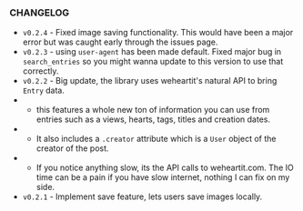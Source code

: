 ### CHANGELOG
- `v0.2.4` - Fixed image saving functionality. This would have been a major error but was caught early through the issues page.
- `v0.2.3` - using `user-agent` has been made default. Fixed major bug in `search_entries` so you might wanna update to this version to use that correctly.
- `v0.2.2` - Big update, the library uses weheartit's natural API to bring `Entry` data.
-  - this features a whole new ton of information you can use from entries such as a views, hearts, tags, titles and creation dates.
-  - It also includes a `.creator` attribute which is a `User` object of the creator of the post.
-  - If you notice anything slow, its the API calls to weheartit.com. The IO time can be a pain if you have slow internet, nothing I can fix on my side.
- `v0.2.1` - Implement save feature, lets users save images locally.